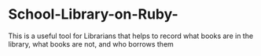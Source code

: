 # School-Library-on-Ruby-
This is a useful tool for Librarians that helps to record what books are in the library, what books are not, and who borrows them
